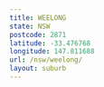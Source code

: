 ```yaml
---
title: WEELONG
state: NSW
postcode: 2871
latitude: -33.476768
longitude: 147.811688
url: /nsw/weelong/
layout: suburb
---
```

